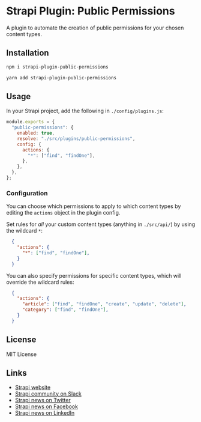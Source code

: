 # Strapi Plugin: Public Permissions

A plugin to automate the creation of public permissions for your chosen content types.

## Installation

```bash
npm i strapi-plugin-public-permissions
```

```bash
yarn add strapi-plugin-public-permissions
```

## Usage

In your Strapi project, add the following in `./config/plugins.js`:

```js
module.exports = {
  "public-permissions": {
    enabled: true,
    resolve: "./src/plugins/public-permissions",
    config: {
      actions: {
        "*": ["find", "findOne"],
      },
    },
  },
};
```

### Configuration

You can choose which permissions to apply to which content types by editing the `actions` object in the plugin config.

Set rules for _all_ your custom content types (anything in `./src/api/`) by using the wildcard `*`:

```json
  {
    "actions": {
      "*": ["find", "findOne"],
    }
  }
```

You can also specify permissions for specific content types, which will override the wildcard rules:

```json
  {
    "actions": {
      "article": ["find", "findOne", "create", "update", "delete"],
      "category": ["find", "findOne"],
    }
  }
```

## License

MIT License

## Links

- [Strapi website](https://strapi.io/)
- [Strapi community on Slack](https://slack.strapi.io/)
- [Strapi news on Twitter](https://twitter.com/strapijs)
- [Strapi news on Facebook](https://www.facebook.com/Strapi-616063331867161/)
- [Strapi news on LinkedIn](https://www.linkedin.com/company/strapijs/)
